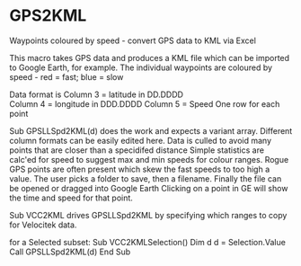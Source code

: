 # GPS2KML
Waypoints coloured by speed  - convert GPS data to KML via Excel

This macro takes GPS data and produces a KML file which can be imported to Google Earth, for example. The individual waypoints are coloured by speed - red = fast; blue = slow

Data format is
Column 3 = latitude in DD.DDDD    
Column 4 = longitude in DDD.DDDD
Column 5 = Speed
One row for each point

Sub GPSLLSpd2KML(d) does the work and expects a variant array. Different column formats can be easily edited here.
Data is culled to avoid many points that are closer than a specidifed distance
Simple statistics are calc'ed for speed to suggest max and min speeds for colour ranges. Rogue GPS points are often present which skew the fast speeds to too high a value. 
The user picks a folder to save, then a filename.
Finally the file can be opened or dragged into Google Earth
Clicking on a point in GE will show the time and speed for that point.

Sub VCC2KML drives GPSLLSpd2KML by specifying which ranges to copy for Velocitek data. 

for a Selected subset:
Sub VCC2KMLSelection()
Dim d 
  d = Selection.Value
  Call GPSLLSpd2KML(d)
End Sub
